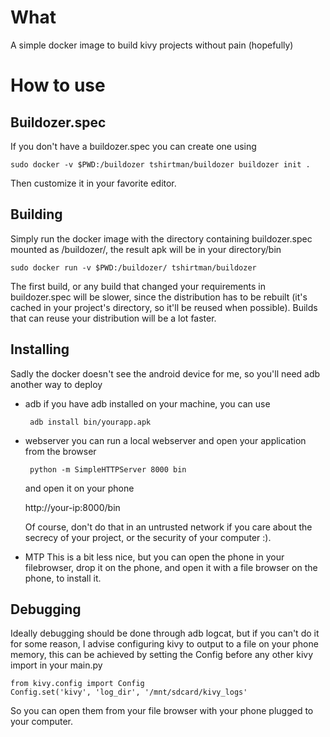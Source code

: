 What
====

A simple docker image to build kivy projects without pain (hopefully)

How to use
==========

Buildozer.spec
--------------

If you don't have a buildozer.spec you can create one using

    sudo docker -v $PWD:/buildozer tshirtman/buildozer buildozer init .

Then customize it in your favorite editor.

Building
--------

Simply run the docker image with the directory containing buildozer.spec mounted as /buildozer/, the result apk will be in your directory/bin

    sudo docker run -v $PWD:/buildozer/ tshirtman/buildozer

The first build, or any build that changed your requirements in buildozer.spec will be slower, since the distribution has to be rebuilt (it's cached in your project's directory, so it'll be reused when possible). Builds that can reuse your distribution will be a lot faster.

Installing
----------

Sadly the docker doesn't see the android device for me, so you'll need adb another way to deploy

- adb
   if you have adb installed on your machine, you can use

       adb install bin/yourapp.apk

- webserver
   you can run a local webserver and open your application from the browser

       python -m SimpleHTTPServer 8000 bin

   and open it on your phone

   http://your-ip:8000/bin

   Of course, don't do that in an untrusted network if you care about the secrecy of your project, or the security of your computer :).

- MTP
  This is a bit less nice, but you can open the phone in your filebrowser, drop it on the phone, and open it with a file browser on the phone, to install it.


Debugging
---------

Ideally debugging should be done through adb logcat, but if you can't do it for some reason, I advise configuring kivy to output to a file on your phone memory, this can be achieved by setting the Config before any other kivy import in your main.py


    from kivy.config import Config
    Config.set('kivy', 'log_dir', '/mnt/sdcard/kivy_logs'

So you can open them from your file browser with your phone plugged to your computer.
